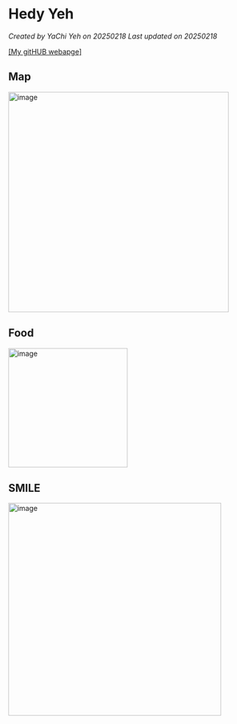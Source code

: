 # Hedy Yeh

*Created by YaChi Yeh on 20250218 Last updated on 20250218*

[[My gitHUB webapge] ](https://github.com/yc0811/yachi.github.io)


## Map
<img width="440" alt="image" src="https://github.com/user-attachments/assets/b25cdffe-47fd-4fcb-8761-22f2b8842edd" />




## Food
<img width="238" alt="image" src="https://github.com/user-attachments/assets/c50a816b-9638-4d8c-9457-a4d246f1862e" />




## SMILE
<img width="425" alt="image" src="https://github.com/user-attachments/assets/7ccdc097-eb33-4f1b-a4c1-ddfca64f27b7" />
